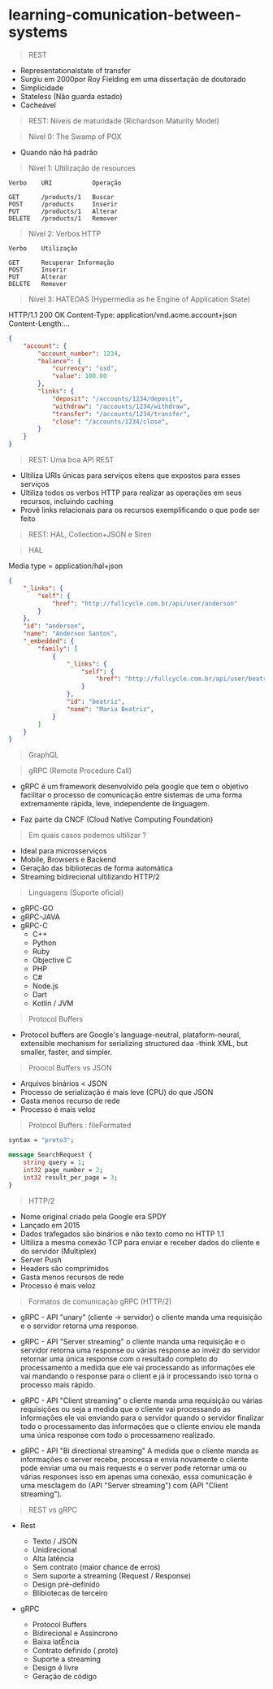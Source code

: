 # learning-comunication-between-systems

> REST

- Representationalstate of transfer
- Surgiu em 2000por Roy Fielding em uma dissertação de doutorado
- Simplicidade
- Stateless (Não guarda estado) 
- Cacheável

> REST: Níveis de maturidade (Richardson Maturity Model)

> Nível 0: The Swamp of POX 

- Quando não há padrão

> Nível 1: Ultilização de resources 

    Verbo    URI           Operação

    GET      /products/1   Buscar
    POST     /products     Inserir
    PUT      /products/1   Alterar
    DELETE   /products/1   Remover

> Nível 2: Verbos HTTP

    Verbo    Utilização           

    GET      Recuperar Informação
    POST     Inserir
    PUT      Alterar
    DELETE   Remover

> Nível 3: HATEOAS (Hypermedia as he Engine of Application State)

HTTP/1.1 200 OK
Content-Type: application/vnd.acme.account+json
Content-Length:...

```json
{
    "account": {
        "account_number": 1234,
        "balance": {
            "currency": "usd",
            "value": 100.00
        },
        "links": {
            "deposit": "/accounts/1234/deposit",
            "withdraw": "/accounts/1234/withdraw",
            "transfer": "/accounts/1234/transfer",
            "close": "/accounts/1234/close",
        }
    }
}
```

> REST: Uma boa API REST

- Ultiliza URIs únicas para serviços eitens que expostos para esses serviços
- Ultiliza todos os verbos HTTP para realizar as operações em seus recursos, incluindo caching
- Provê links relacionais para os recursos exemplificando o que pode ser feito

> REST: HAL, Collection+JSON e Siren

>HAL

Media type = application/hal+json

```json
{
    "_links": {
        "self": {
            "href": "http://fullcycle.com.br/api/user/anderson"
        }
    },
    "id": "anderson",
    "name": "Anderson Santos",
    "_embedded": {
        "family": [
            {
                "_links": {
                    "self": {
                        "href": "http://fullcycle.com.br/api/user/beatriz"
                    }
                },
                "id": "beatriz",
                "name": "Maria Beatriz",
            }
        ]
    }
}
```


> GraphQL




> gRPC (Remote Procedure Call)

- gRPC é um framework desenvolvido pela google que tem o objetivo facilitar o processo de comunicação entre sistemas 
de uma forma extremamente rápida, leve, independente de linguagem.

- Faz parte da CNCF (Cloud Native Computing Foundation)

> Em quais casos podemos ultilizar ?

- Ideal para microsserviços 
- Mobile, Browsers e Backend
- Geração das bibliotecas de forma automática 
- Streaming bidirecional ultilizando HTTP/2

> Linguagens (Suporte oficial)

- gRPC-GO
- gRPC-JAVA
- gRPC-C
    - C++
    - Python
    - Ruby
    - Objective C
    - PHP
    - C#
    - Node.js
    - Dart
    - Kotlin / JVM

> Protocol Buffers

- Protocol buffers are Google's language-neutral, plataform-neural, extensible mechanism for serializing structured daa -think XML, but smaller, faster, and
simpler.

> Proocol Buffers vs JSON

- Arquivos binários < JSON
- Processo de serialização é mais leve (CPU) do que JSON
- Gasta menos recurso de rede
- Processo é mais veloz

> Protocol Buffers : fileFormated 

```proto
syntax = "proto3";

message SearchRequest {
    string query = 1;
    int32 page_number = 2;
    int32 result_per_page = 3;
}
```

> HTTP/2

- Nome original criado pela Google era SPDY
- Lançado em 2015
- Dados trafegados são binários e não texto como no HTTP 1.1
- Ultiliza a mesma conexão TCP para enviar e receber dados do cliente e do servidor (Multiplex)
- Server Push
- Headers são comprimidos
- Gasta menos recursos de rede 
- Processo é mais veloz

> Formatos de comunicação gRPC (HTTP/2)

- gRPC - API "unary" (cliente -> servidor)
o cliente manda uma requisição e o servidor retorna uma response.

- gRPC - API "Server streaming" 
o cliente manda uma requisição e o servidor retorna uma response ou várias response
ao invéz do servidor retornar uma única response com o resultado completo do processamento
a medida que ele vai processando as informações ele vai mandando o response para o client e
já ir processando isso torna o processo mais rápido.

- gRPC - API "Client streaming" 
o cliente manda uma requisição ou várias requisições ou seja a medida que o cliente vai processando 
as informações ele vai enviando para o servidor quando o servidor finalizar todo o processamento das informações
que o cliente enviou ele manda uma única response com todo o processameno realizado.

- gRPC - API "Bi directional streaming" 
A medida que o cliente manda as informações o server recebe, processa e envia novamente
o cliente pode enviar uma ou mais requests e o server pode retornar uma ou várias responses
isso em apenas uma conexão, essa comunicação é uma mesclagem do (API "Server streaming") com (API "Client streaming").

> REST vs gRPC

- Rest
    - Texto / JSON
    - Unidirecional
    - Alta latência
    - Sem contrato (maior chance de erros)
    - Sem suporte a streaming (Request / Response)
    - Design pré-definido
    - Blibiotecas de terceiro

- gRPC
    - Protocol Buffers
    - Bidirecional e Assíncrono
    - Baixa latÊncia
    - Contrato definido (.proto)
    - Suporte a streaming
    - Design é livre
    - Geração de código